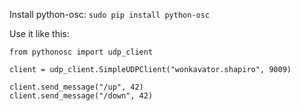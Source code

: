 Install python-osc: `sudo pip install python-osc`

Use it like this:
```
from pythonosc import udp_client

client = udp_client.SimpleUDPClient("wonkavator.shapiro", 9009)

client.send_message("/up", 42)
client.send_message("/down", 42)
```
